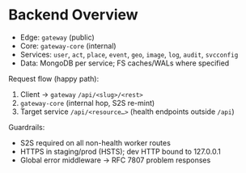 # Backend Overview

- Edge: `gateway` (public)
- Core: `gateway-core` (internal)
- Services: `user`, `act`, `place`, `event`, `geo`, `image`, `log`, `audit`, `svcconfig`
- Data: MongoDB per service; FS caches/WALs where specified

Request flow (happy path):

1. Client → `gateway` `/api/<slug>/<rest>`
2. `gateway-core` (internal hop, S2S re-mint)
3. Target service `/api/<resource…>` (health endpoints outside `/api`)

Guardrails:

- S2S required on all non-health worker routes
- HTTPS in staging/prod (HSTS); dev HTTP bound to 127.0.0.1
- Global error middleware → RFC 7807 problem responses

